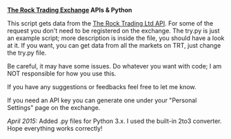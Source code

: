 **[The Rock Trading Exchange](https://www.therocktrading.com/referral/80) APIs & Python**

This script gets data from the [The Rock Trading Ltd API](https://www.therocktrading.com/en/pages/api). For some of the request you don't need to be registered on the exchange. 
The try.py is just an example script; more description is inside the file, you should have a look at it. 
If you want, you can get data from all the markets on TRT, just change the try.py file. 

Be careful, it may have some issues. Do whatever you want with code; I am NOT responsible for how you use this.

If you have any suggestions or feedbacks feel free to let me know. 

If you need an API key you can generate one under your "Personal Settings" page on the exchange. 

*April 2015:*
Added .py files for Python 3.x. I used the built-in 2to3 converter. Hope everything works correctly!
